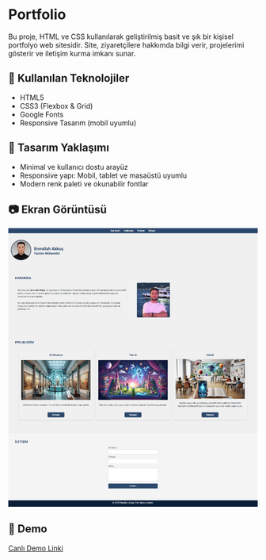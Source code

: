 # Portfolio

Bu proje, HTML ve CSS kullanılarak geliştirilmiş basit ve şık bir kişisel portfolyo web sitesidir. Site, ziyaretçilere hakkımda bilgi verir, projelerimi gösterir ve iletişim kurma imkanı sunar.

## 🚀 Kullanılan Teknolojiler

- HTML5  
- CSS3 (Flexbox & Grid)  
- Google Fonts  
- Responsive Tasarım (mobil uyumlu)

## 🎨 Tasarım Yaklaşımı

- Minimal ve kullanıcı dostu arayüz
- Responsive yapı: Mobil, tablet ve masaüstü uyumlu
- Modern renk paleti ve okunabilir fontlar

## 📷 Ekran Görüntüsü

![Ekran Görüntüsü](screenshots/proje.png)

## 🔗 Demo

[Canlı Demo Linki](https://proje-linki.vercel.app)
